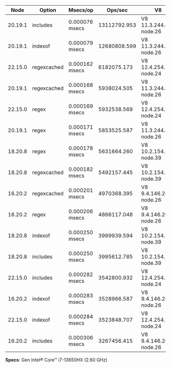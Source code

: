 | Node    | Option      | Msecs/op       | Ops/sec      | V8                     |
| ------- | ----------- | -------------- | ------------ | ---------------------- |
| 20.19.1 | includes    | 0.000076 msecs | 13112792.953 | V8 11.3.244.8-node.26  |
| 20.19.1 | indexof     | 0.000079 msecs | 12680808.599 | V8 11.3.244.8-node.26  |
| 22.15.0 | regexcached | 0.000162 msecs | 6182075.173  | V8 12.4.254.21-node.24 |
| 20.19.1 | regexcached | 0.000168 msecs | 5938024.505  | V8 11.3.244.8-node.26  |
| 22.15.0 | regex       | 0.000169 msecs | 5932538.569  | V8 12.4.254.21-node.24 |
| 20.19.1 | regex       | 0.000171 msecs | 5853525.587  | V8 11.3.244.8-node.26  |
| 18.20.8 | regex       | 0.000178 msecs | 5631664.260  | V8 10.2.154.26-node.39 |
| 18.20.8 | regexcached | 0.000182 msecs | 5492157.445  | V8 10.2.154.26-node.39 |
| 16.20.2 | regexcached | 0.000201 msecs | 4970368.395  | V8 9.4.146.26-node.26  |
| 16.20.2 | regex       | 0.000206 msecs | 4866117.048  | V8 9.4.146.26-node.26  |
| 18.20.8 | indexof     | 0.000250 msecs | 3999939.594  | V8 10.2.154.26-node.39 |
| 18.20.8 | includes    | 0.000250 msecs | 3995612.785  | V8 10.2.154.26-node.39 |
| 22.15.0 | includes    | 0.000282 msecs | 3542800.932  | V8 12.4.254.21-node.24 |
| 16.20.2 | indexof     | 0.000283 msecs | 3528966.587  | V8 9.4.146.26-node.26  |
| 22.15.0 | indexof     | 0.000284 msecs | 3523848.707  | V8 12.4.254.21-node.24 |
| 16.20.2 | includes    | 0.000306 msecs | 3267456.415  | V8 9.4.146.26-node.26  |

**Specs**: Gen Intel® Core™ i7-13650HX (2.60 GHz)